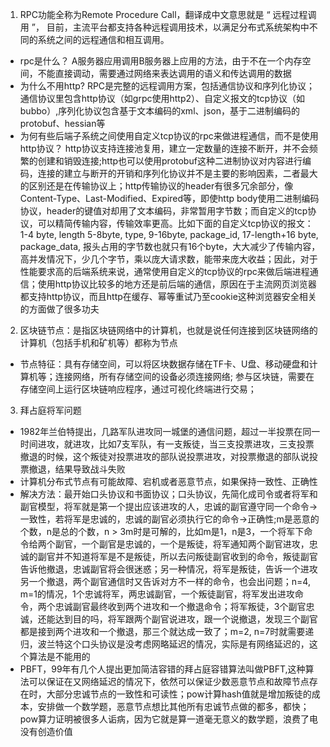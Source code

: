 <!--
 * @Author: yuzihan yuzihanyuzihan@163.com
 * @Date: 2022-06-09 18:01:22
 * @LastEditors: yuzihan yuzihanyuzihan@163.com
 * @LastEditTime: 2022-06-09 22:26:34
 * @FilePath: /fe_interview/web3/区块链.md
 * @Description: 这是默认设置,请设置`customMade`, 打开koroFileHeader查看配置 进行设置: https://github.com/OBKoro1/koro1FileHeader/wiki/%E9%85%8D%E7%BD%AE
-->
1. RPC功能全称为Remote Procedure Call，翻译成中文意思就是 “ 远程过程调用 ”， 目前，主流平台都支持各种远程调用技术，以满足分布式系统架构中不同的系统之间的远程通信和相互调用。
- rpc是什么？
A服务器应用调用B服务器上应用的方法，由于不在一个内存空间，不能直接调动，需要通过网络来表达调用的语义和传达调用的数据
- 为什么不用http?
RPC是完整的远程调用方案，包括通信协议和序列化协议；通信协议里包含http协议（如grpc使用http2）、自定义报文的tcp协议（如bubbo）,序列化协议包含基于文本编码的xml、json，基于二进制编码的protobuf、hessian等
- 为何有些后端子系统之间使用自定义tcp协议的rpc来做进程通信，而不是使用http协议？
http协议支持连接池复用，建立一定数量的连接不断开，并不会频繁的创建和销毁连接;http也可以使用protobuf这种二进制协议对内容进行编码，连接的建立与断开的开销和序列化协议并不是主要的影响因素，二者最大的区别还是在传输协议上；http传输协议的header有很多冗余部分，像Content-Type、Last-Modified、Expired等，即使http body使用二进制编码协议，header的键值对却用了文本编码，非常暂用字节数；而自定义的tcp协议，可以精简传输内容，传输效率更高。比如下面的自定义tcp协议的报文：1-4 byte, length 5-8byte, type, 9-16byte, package_id, 17-length+16 byte, package_data, 报头占用的字节数也就只有16个byte，大大减少了传输内容，高并发情况下，少几个字节，乘以庞大请求数，能带来庞大收益；因此，对于性能要求高的后端系统来说，通常使用自定义的tcp协议的rpc来做后端进程通信；使用http协议比较多的地方还是前后端的通信，原因在于主流网页浏览器都支持http协议，而且http在缓存、幂等重试乃至cookie这种浏览器安全相关的方面做了很多功夫

2. 区块链节点：是指区块链网络中的计算机，也就是说任何连接到区块链网络的计算机（包括手机和矿机等）都称为节点
- 节点特征：具有存储空间，可以将区块数据存储在TF卡、U盘、移动硬盘和计算机等；连接网络，所有存储空间的设备必须连接网络; 参与区块链，需要在存储空间上运行区块链响应程序，通过可视化终端进行交易；

3. 拜占庭将军问题
- 1982年兰伯特提出，几路军队进攻同一城堡的通信问题，超过一半投票在同一时间进攻，就进攻，比如7支军队，有一支叛徒，当三支投票进攻，三支投票撤退的时候，这个叛徒对投票进攻的部队说投票进攻，对投票撤退的部队说投票撤退，结果导致战斗失败
- 计算机分布式节点有可能故障、宕机或者恶意节点，如果保持一致性、正确性
- 解决方法：最开始口头协议和书面协议；口头协议，先简化成司令或者将军和副官模型，将军就是第一个提出应该进攻的人，忠诚的副官遵守同一个命令->一致性，若将军是忠诚的，忠诚的副官必须执行它的命令->正确性;m是恶意的个数，n是总的个数，n > 3m时是可解的，比如m是1，n是3，一个将军下命令给两个副官，一个副官是忠诚的，一个是叛徒，将军通知两个副官进攻，忠诚的副官并不知道将军是不是叛徒，所以去问叛徒副官收到的命令，叛徒副官告诉他撤退，忠诚副官将会很迷惑；另一种情况，将军是叛徒，告诉一个进攻另一个撤退，两个副官通信时又告诉对方不一样的命令，也会出问题；n=4, m=1的情况，1个忠诚将军，两忠诚副官，一个叛徒副官，将军发出进攻命令，两个忠诚副官最终收到两个进攻和一个撤退命令；将军叛徒，3个副官忠诚，还能达到目的吗，将军跟两个副官说进攻，跟一个说撤退，发现三个副官都是接到两个进攻和一个撤退，那三个就达成一致了；m=2, n=7时就需要递归，波兰特这个口头协议是没考虑网略延迟的情况，实际是有网络延迟的，这个算法是不能用的
- PBFT，99年有几个人提出更加简洁容错的拜占庭容错算法叫做PBFT,这种算法可以保证在又网络延迟的情况下，依然可以保证少数恶意节点和故障节点存在时，大部分忠诚节点的一致性和可读性；pow计算hash值就是增加叛徒的成本，安排做一个数学题，恶意节点想比其他所有忠诚节点做的都多，都快；pow算力证明被很多人诟病，因为它就是算一道毫无意义的数学题，浪费了电没有创造价值
